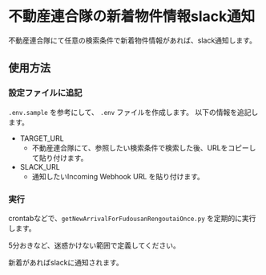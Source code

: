 # 不動産連合隊の新着物件情報slack通知

不動産連合隊にて任意の検索条件で新着物件情報があれば、slack通知します。

## 使用方法

### 設定ファイルに追記

`.env.sample` を参考にして、 `.env` ファイルを作成します。
以下の情報を追記します。

- TARGET_URL
  - 不動産連合隊にて、参照したい検索条件で検索した後、URLをコピーして貼り付けます。
- SLACK_URL
  - 通知したいIncoming Webhook URL を貼り付けます。

### 実行

crontabなどで、`getNewArrivalForFudousanRengoutaiOnce.py` を定期的に実行します。

5分おきなど、迷惑かけない範囲で定義してください。

新着があればslackに通知されます。
